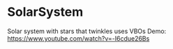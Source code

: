 # SolarSystem
Solar system with stars that twinkles uses VBOs
Demo: https://www.youtube.com/watch?v=-I6cdue26Bs

